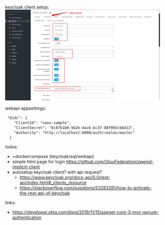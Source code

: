 keycloak client setup:
![](keycloak_client_setup.png)

webapi appsettings:
```
 "Oidc": {
    "ClientId": "naos-sample",
    "ClientSecret": "8c87b1b0-9b2b-4ac6-bc37-88f093c04d13",
    "Authority": "http://localhost:8080/auth/realms/master"
  }
```

todos:
- +dockercompose (keycloak/sql/webapi)
- simple html page for login https://github.com/GluuFederation/openid-implicit-client
- autosetup keycloak client? with api request? 
  - https://www.keycloak.org/docs-api/5.0/rest-api/index.html#_clients_resource
  - https://stackoverflow.com/questions/53283281/how-to-activate-the-rest-api-of-keycloak
 

links:
- https://developer.okta.com/blog/2019/11/15/aspnet-core-3-mvc-secure-authentication
